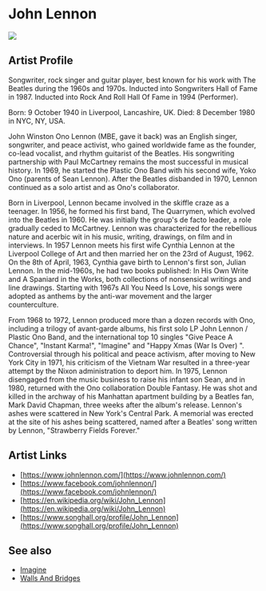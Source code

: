# John Lennon

![](../../asssets/artists/John_Lennon.png)

## Artist Profile

Songwriter, rock singer and guitar player, best known for his work with The Beatles during the 1960s and 1970s. Inducted into Songwriters Hall of Fame in 1987. Inducted into Rock And Roll Hall Of Fame in 1994 (Performer).

Born: 9 October 1940 in Liverpool, Lancashire, UK. 
Died: 8 December 1980 in NYC, NY, USA.

John Winston Ono Lennon (MBE, gave it back) was an English singer, songwriter, and peace activist, who gained worldwide fame as the founder, co-lead vocalist, and rhythm guitarist of the Beatles. His songwriting partnership with Paul McCartney remains the most successful in musical history. In 1969, he started the Plastic Ono Band with his second wife, Yoko Ono (parents of Sean Lennon). After the Beatles disbanded in 1970, Lennon continued as a solo artist and as Ono's collaborator.

Born in Liverpool, Lennon became involved in the skiffle craze as a teenager. In 1956, he formed his first band, The Quarrymen, which evolved into the Beatles in 1960. He was initially the group's de facto leader, a role gradually ceded to McCartney. Lennon was characterized for the rebellious nature and acerbic wit in his music, writing, drawings, on film and in interviews. In 1957 Lennon meets his first wife Cynthia Lennon at the Liverpool College of Art and then married her on the 23rd of August, 1962. On the 8th of April, 1963, Cynthia gave birth to Lennon's first son, Julian Lennon. In the mid-1960s, he had two books published: In His Own Write and A Spaniard in the Works, both collections of nonsensical writings and line drawings. Starting with 1967s All You Need Is Love, his songs were adopted as anthems by the anti-war movement and the larger counterculture.

From 1968 to 1972, Lennon produced more than a dozen records with Ono, including a trilogy of avant-garde albums, his first solo LP John Lennon / Plastic Ono Band, and the international top 10 singles "Give Peace A Chance", "Instant Karma!", "Imagine" and "Happy Xmas (War Is Over) ". Controversial through his political and peace activism, after moving to New York City in 1971, his criticism of the Vietnam War resulted in a three-year attempt by the Nixon administration to deport him. In 1975, Lennon disengaged from the music business to raise his infant son Sean, and in 1980, returned with the Ono collaboration Double Fantasy. He was shot and killed in the archway of his Manhattan apartment building by a Beatles fan, Mark David Chapman, three weeks after the album's release. Lennon's ashes were scattered in New York's Central Park. A memorial was erected at the site of his ashes being scattered, named after a Beatles' song written by Lennon, "Strawberry Fields Forever."

## Artist Links

- [https://www.johnlennon.com/](https://www.johnlennon.com/)
- [https://www.facebook.com/johnlennon/](https://www.facebook.com/johnlennon/)
- [https://en.wikipedia.org/wiki/John_Lennon](https://en.wikipedia.org/wiki/John_Lennon)
- [https://www.songhall.org/profile/John_Lennon](https://www.songhall.org/profile/John_Lennon)


## See also

- [Imagine](John_Lennon-Imagine.md)
- [Walls And Bridges](John_Lennon-Walls_And_Bridges.md)
